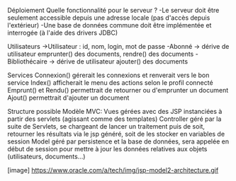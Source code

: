 Déploiement
Quelle fonctionnalité pour le serveur ?
-Le serveur doit être seulement accessible depuis une adresse locale (pas d'accès depuis l'extérieur)
-Une base de données commune doit être implémentée et interrogée (à l'aide des drivers JDBC)

Utilisateurs
->Utilisateur : id, nom, login, mot de passe
-Abonné -> dérive de utilisateur
emprunter() des documents, rendre() des documents
-Bibliothécaire -> dérive de utilisateur
ajouter() des documents

Services
Connexion() gérerait les connexions et renverait vers le bon service
Index() afficherait le menu des actions selon le profil connecté
Emprunt() et Rendu() permettrait de retourner ou d'emprunter un document
Ajout() permettrait d'ajouter un document

Structure possible
Modèle MVC:
Vues gérées avec des JSP instanciées à partir des servlets (agissant comme des templates)
Controller géré par la suite de Servlets, se chargeant de lancer un traitement puis de soit, retourner les résultats via le jsp généré, 
soit de les stocker en variables de session
Model géré par persistence et la base de données, sera appelée en début de session pour mettre à jour les données relatives aux objets 
(utilisateurs, documents...)

[image] https://www.oracle.com/a/tech/img/jsp-model2-architecture.gif

